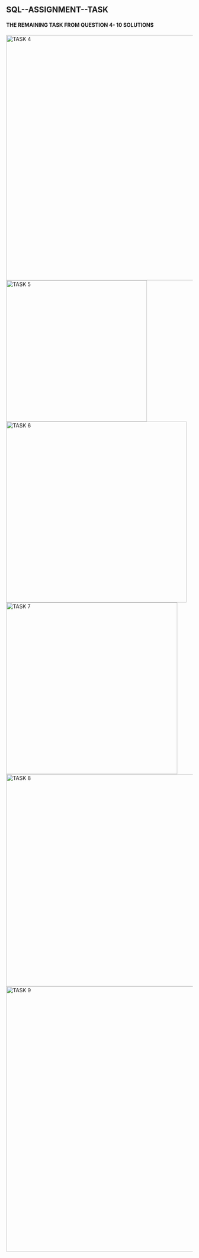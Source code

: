 ## SQL--ASSIGNMENT--TASK

#### THE REMAINING TASK FROM QUESTION 4- 10 SOLUTIONS

<img width="660" alt="TASK 4" src="https://github.com/ask4luv/SQL--ASSIGNMENT--TASK/assets/138107435/c3aa4b1a-edd4-42d4-ada7-d6e26febf1d7">

<img width="380" alt="TASK 5" src="https://github.com/ask4luv/SQL--ASSIGNMENT--TASK/assets/138107435/1ba26a9f-5fd9-4c4d-823c-50dacb5fd21b">

<img width="487" alt="TASK 6" src="https://github.com/ask4luv/SQL--ASSIGNMENT--TASK/assets/138107435/09ce4b1a-627c-4887-86b3-e55acdb8eaaf">

<img width="462" alt="TASK 7" src="https://github.com/ask4luv/SQL--ASSIGNMENT--TASK/assets/138107435/9306ec55-af56-4be8-beff-0f74d69eafe4">

<img width="571" alt="TASK 8" src="https://github.com/ask4luv/SQL--ASSIGNMENT--TASK/assets/138107435/2f6227fd-e443-4d18-bc4a-77b820d46ec4">

<img width="714" alt="TASK 9" src="https://github.com/ask4luv/SQL--ASSIGNMENT--TASK/assets/138107435/788001f1-bc85-4bbf-9c5a-1311eab8d79f">
